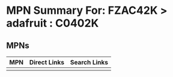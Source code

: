 



# MPN Summary For: FZAC42K > adafruit : C0402K

## MPNs
  

|MPN|Direct Links|Search Links|
| :--- | :--- | :--- |
||||
